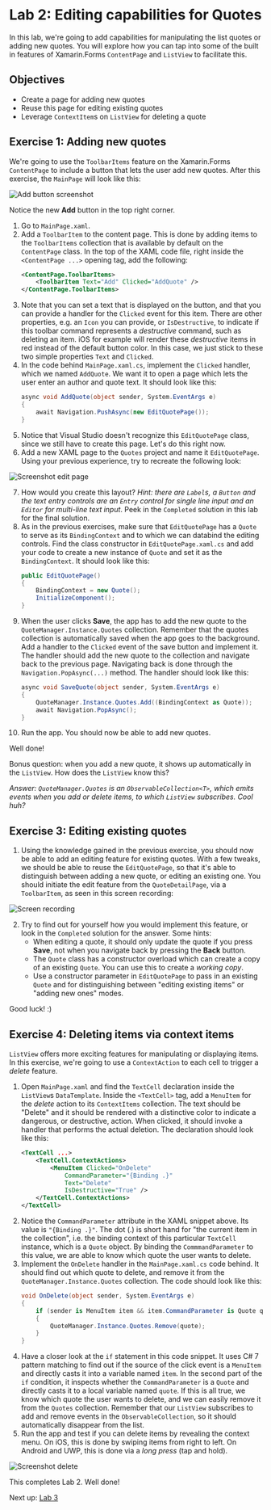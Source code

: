 # Lab 2: Editing capabilities for Quotes
In this lab, we're going to add capabilities for manipulating the list quotes or adding new quotes. You will explore how you can tap into some of the built in features of Xamarin.Forms `ContentPage` and `ListView` to facilitate this.
## Objectives
- Create a page for adding new quotes
- Reuse this page for editing existing quotes
- Leverage `ContextItem`s on `ListView` for deleting a quote

## Exercise 1: Adding new quotes
We're going to use the `ToolbarItems` feature on the Xamarin.Forms `ContentPage` to include a button that lets the user add new quotes. After this exercise, the `MainPage` will look like this:

![Add button screenshot](images/lab0201.png)

Notice the new **Add** button in the top right corner.

1. Go to `MainPage.xaml`.
2. Add a `ToolbarItem` to the content page. This is done by adding items to the `ToolbarItems` collection that is available by default on the `ContentPage` class. In the top of the XAML code file, right inside the `<ContentPage ...>` opening tag, add the following:
    ```xml
    <ContentPage.ToolbarItems>
        <ToolbarItem Text="Add" Clicked="AddQuote" />
    </ContentPage.ToolbarItems>
    ```
3. Note that you can set a text that is displayed on the button, and that you can provide a handler for the `Clicked` event for this item. There are other properties, e.g. an `Icon` you can provide, or `IsDestructive`, to indicate if this toolbar command represents a _destructive_ command, such as deleting an item. iOS for example will render these _destructive_ items in red instead of the default button color. In this case, we just stick to these two simple properties `Text` and `Clicked`.
4. In the code behind `MainPage.xaml.cs`, implement the `Clicked` handler, which we named `AddQuote`. We want it to open a page which lets the user enter an author and quote text. It should look like this:
    ```csharp
    async void AddQuote(object sender, System.EventArgs e)
	{
	    await Navigation.PushAsync(new EditQuotePage());
	}
    ```
5. Notice that Visual Studio doesn't recognize this `EditQuotePage` class, since we still have to create this page. Let's do this right now.
6. Add a new XAML page to the `Quotes` project and name it `EditQuotePage`. Using your previous experience, try to recreate the following look:

![Screenshot edit page](images/lab0202.png)

7. How would you create this layout? _Hint: there are `Label`s, a `Button` and the text entry controls are an `Entry` control for single line input and an `Editor` for multi-line text input_. Peek in the `Completed` solution in this lab for the final solution.
8. As in the previous exercises, make sure that `EditQuotePage` has a `Quote` to serve as its `BindingContext` and to which we can databind the editing controls. Find the class constructor in `EditQuotePage.xaml.cs` and add your code to create a new instance of `Quote` and set it as the `BindingContext`. It should look like this:
    ```csharp
	public EditQuotePage() 
	{
	    BindingContext = new Quote();
	    InitializeComponent();
	}
    ```
9. When the user clicks **Save**, the app has to add the new quote to the `QuoteManager.Instance.Quotes` collection. Remember that the quotes collection is automatically saved when the app goes to the background. Add a handler to the `Clicked` event of the save button and implement it. The handler should add the new quote to the collection and navigate back to the previous page. Navigating back is done through the `Navigation.PopAsync(...)` method. The handler should look like this:
    ```csharp
    async void SaveQuote(object sender, System.EventArgs e)
	{
        QuoteManager.Instance.Quotes.Add((BindingContext as Quote));
        await Navigation.PopAsync();
	}
    ```
10. Run the app. You should now be able to add new quotes.

Well done!

Bonus question: when you add a new quote, it shows up automatically in the `ListView`. How does the `ListView` know this?

_Answer: `QuoteManager.Quotes` is an `ObservableCollection<T>`, which emits events when you add or delete items, to which `ListView` subscribes. Cool huh?_

## Exercise 3: Editing existing quotes
1. Using the knowledge gained in the previous exercise, you should now be able to add an editing feature for existing quotes. With a few tweaks, we should be able to reuse the `EditQuotePage`, so that it's able to distinguish between adding a new quote, or editing an existing one. You should initiate the edit feature from the `QuoteDetailPage`, via a `ToolbarItem`, as seen in this screen recording:

![Screen recording](images/lab0203.gif)

2. Try to find out for yourself how you would implement this feature, or look in the `Completed` solution for the answer. Some hints:
    - When editing a quote, it should only update the quote if you press **Save**, not when you navigate back by pressing the **Back** button.
    - The `Quote` class has a constructor overload which can create a copy of an existing `Quote`. You can use this to create a _working copy_.
    - Use a constructor parameter in `EditQuotePage` to pass in an existing `Quote` and for distinguishing between "editing existing items" or "adding new ones" modes.

Good luck! :)

## Exercise 4: Deleting items via context items
`ListView` offers more exciting features for manipulating or displaying items. In this exercise, we're going to use a `ContextAction` to each cell to trigger a _delete_ feature.

1. Open `MainPage.xaml` and find the `TextCell` declaration inside the `ListView`s `DataTemplate`. Inside the `<TextCell>` tag, add a `MenuItem` for the _delete_ action to its `ContextItems` collection. The text should be "Delete" and it should be rendered with a distinctive color to indicate a dangerous, or destructive, action. When clicked, it should invoke a handler that performs the actual deletion. The declaration should look like this:
    ```xml
    <TextCell ...>
        <TextCell.ContextActions>
            <MenuItem Clicked="OnDelete"
                CommandParameter="{Binding .}"
                Text="Delete"
                IsDestructive="True" />
        </TextCell.ContextActions>
    </TextCell>
    ```
2. Notice the `CommandParameter` attribute in the XAML snippet above. Its value is `"{Binding .}"`. The dot (.) is short hand for "the current item in the collection", i.e. the binding context of this particular `TextCell` instance, which is a `Quote` object. By binding the `CommmandParameter` to this value, we are able to know which quote the user wants to delete.
3. Implement the `OnDelete` handler in the `MainPage.xaml.cs` code behind. It should find out which quote to delete, and remove it from the `QuoteManager.Instance.Quotes` collection. The code should look like this:
    ```csharp
    void OnDelete(object sender, System.EventArgs e)
	{
	    if (sender is MenuItem item && item.CommandParameter is Quote quote)
	    {
		    QuoteManager.Instance.Quotes.Remove(quote);
	    }
	}
    ```
4. Have a closer look at the `if` statement in this code snippet. It uses C# 7 pattern matching to find out if the source of the click event is a `MenuItem` and directly casts it into a variable named `item`. In the second part of the `if` condition, it inspects whether the `CommandParameter` is a `Quote` and directly casts it to a local variable named `quote`. If this is all true, we know which quote the user wants to delete, and we can easily remove it from the `Quotes` collection. Remember that our `ListView` subscribes to add and remove events in the `ObservableCollection`, so it should automatically disappear from the list.
5. Run the app and test if you can delete items by revealing the context menu. On iOS, this is done by swiping items from right to left. On Android and UWP, this is done via a _long press_ (tap and hold).

![Screenshot delete](images/lab0204.gif)

This completes Lab 2. Well done!

Next up: [Lab 3](../Lab03/readme.md)
